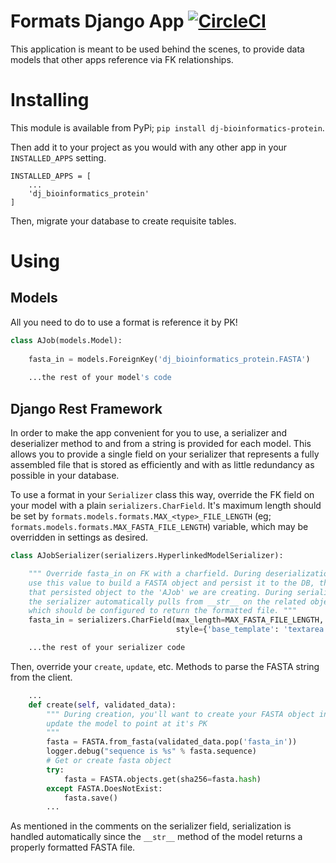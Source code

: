 # Formats Django App [![CircleCI](https://circleci.com/gh/CyrusBiotechnology/dj-bioinformatics-protein.svg?style=svg)](https://circleci.com/gh/CyrusBiotechnology/dj-bioinformatics-protein)
This application is meant to be used behind the scenes, to provide data models 
that other apps reference via FK relationships.

# Installing
This module is available from PyPi; `pip install dj-bioinformatics-protein`.

Then add it to your project as you would with any other app in your 
`INSTALLED_APPS` setting.

    INSTALLED_APPS = [
        ...
        'dj_bioinformatics_protein'
    ]

Then, migrate your database to create requisite tables.

# Using

## Models
All you need to do to use a format is reference it by PK!

```python
class AJob(models.Model):
    
    fasta_in = models.ForeignKey('dj_bioinformatics_protein.FASTA')
    
    ...the rest of your model's code
```

## Django Rest Framework
In order to make the app convenient for you to use, a serializer and deserializer 
method to and from a string is provided for each model. This allows you to provide a 
single field on your serializer that represents a fully assembled file that is stored
as efficiently and with as little redundancy as possible in your database. 

To use a format in your `Serializer` class this way, override the FK field on your model 
with a plain `serializers.CharField`. It's maximum length should be set by 
`formats.models.formats.MAX_<type>_FILE_LENGTH` (eg; 
`formats.models.formats.MAX_FASTA_FILE_LENGTH`)
variable, which may be overridden in settings as desired.

```python
class AJobSerializer(serializers.HyperlinkedModelSerializer):

    """ Override fasta_in on FK with a charfield. During deserialization, we
    use this value to build a FASTA object and persist it to the DB, then pass 
    that persisted object to the 'AJob' we are creating. During serialization, 
    the serializer automatically pulls from __str__ on the related object, 
    which should be configured to return the formatted file. """
    fasta_in = serializers.CharField(max_length=MAX_FASTA_FILE_LENGTH,
                                     style={'base_template': 'textarea.html'})

    ...the rest of your serializer code
```

Then, override your `create`, `update`, etc. Methods to parse the FASTA string from the 
client. 
 
```python
    ...
    def create(self, validated_data):
        """ During creation, you'll want to create your FASTA object in the DB and 
        update the model to point at it's PK
        """
        fasta = FASTA.from_fasta(validated_data.pop('fasta_in'))
        logger.debug("sequence is %s" % fasta.sequence)
        # Get or create fasta object
        try:
            fasta = FASTA.objects.get(sha256=fasta.hash)
        except FASTA.DoesNotExist:
            fasta.save()
        ...
```

As mentioned in the comments on the serializer field, serialization is handled 
automatically since the `__str__` method of the model returns a properly formatted FASTA 
file.
